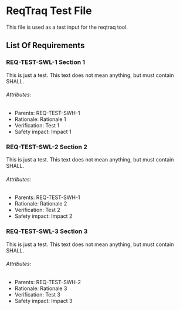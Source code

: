 # ReqTraq Test File

This file is used as a test input for the reqtraq tool.

## List Of Requirements

### REQ-TEST-SWL-1 Section 1

This is just a test. This text does not mean anything, but must contain SHALL.

###### Attributes:
- Parents: REQ-TEST-SWH-1
- Rationale: Rationale 1
- Verification: Test 1
- Safety impact: Impact 1


### REQ-TEST-SWL-2 Section 2

This is just a test. This text does not mean anything, but must contain SHALL.

###### Attributes:
- Parents: REQ-TEST-SWH-1
- Rationale: Rationale 2
- Verification: Test 2
- Safety impact: Impact 2

### REQ-TEST-SWL-3 Section 3

This is just a test. This text does not mean anything, but must contain SHALL.

###### Attributes:
- Parents: REQ-TEST-SWH-2
- Rationale: Rationale 3
- Verification: Test 3
- Safety impact: Impact 3

